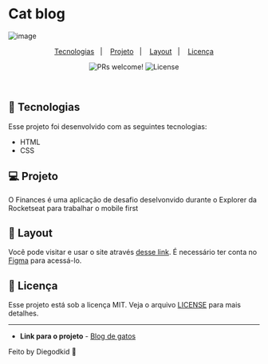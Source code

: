 # Cat blog

![image](https://github.com/Diegodkid/Cat-blog/assets/90665510/b29ecece-df06-43b6-9969-20bc0e9471e6)

<p align="center">
  <a href="#-tecnologias">Tecnologias</a>&nbsp;&nbsp;&nbsp;|&nbsp;&nbsp;&nbsp;
  <a href="#-projeto">Projeto</a>&nbsp;&nbsp;&nbsp;|&nbsp;&nbsp;&nbsp;
  <a href="#-layout">Layout</a>&nbsp;&nbsp;&nbsp;|&nbsp;&nbsp;&nbsp;
  <a href="#memo-licença">Licença</a>
</p>

<p align="center">
 <img src="https://img.shields.io/static/v1?label=PRs&message=welcome&color=49AA26&labelColor=000000" alt="PRs welcome!" />

  <img alt="License" src="https://img.shields.io/static/v1?label=license&message=MIT&color=49AA26&labelColor=000000">
</p>

<br>

## 🚀 Tecnologias

Esse projeto foi desenvolvido com as seguintes tecnologias:

- HTML
- CSS

## 💻 Projeto

O Finances é uma aplicação de desafio deselvonvido durante o Explorer da Rocketseat para trabalhar o mobile first

## 🔖 Layout

Você pode visitar e usar o site através [desse link](https://www.figma.com/file/ktcKxABXxOM01CdTbDeoci/Blog-de-Gatos-•-Desafio-Explorer-(Community)?type=design&node-id=136-3&mode=design&t=Cj0J03G922qXevFP-0). É necessário ter conta no [Figma](https://figma.com) para acessá-lo.


## :memo: Licença

Esse projeto está sob a licença MIT. Veja o arquivo [LICENSE](LICENSE.md) para mais detalhes.

---
* **Link para o projeto** - [Blog de gatos](https://cat-blog.netlify.app)

Feito by Diegodkid :wave: 
